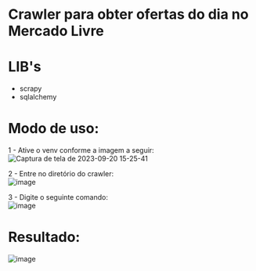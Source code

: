 # Crawler para obter ofertas do dia no Mercado Livre

# LIB's
* scrapy
* sqlalchemy

# Modo de uso:

1 - Ative o venv conforme a imagem a seguir: 
![Captura de tela de 2023-09-20 15-25-41](https://github.com/Emanuelsmcastro/crawler_ML/assets/93106680/41b9f584-5cb3-40b9-b905-3184678c3b86)

2 - Entre no diretório do crawler:           
![image](https://github.com/Emanuelsmcastro/crawler_ML/assets/93106680/abec73b7-e43a-4604-add8-2a06abbad412)

3 - Digite o seguinte comando:     
![image](https://github.com/Emanuelsmcastro/crawler_ML/assets/93106680/9f904faa-5c6e-4dc3-bb8c-9e7a9ad668d8)

# Resultado:
![image](https://github.com/Emanuelsmcastro/crawler_ML/assets/93106680/64e0dff6-3c30-49a4-a62b-8a2d4a442d22)



